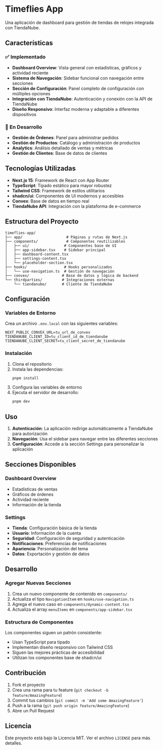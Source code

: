 # Timeflies App

Una aplicación de dashboard para gestión de tiendas de relojes integrada con TiendaNube.

## Características

### ✅ Implementado
- **Dashboard Overview**: Vista general con estadísticas, gráficos y actividad reciente
- **Sistema de Navegación**: Sidebar funcional con navegación entre secciones
- **Sección de Configuración**: Panel completo de configuración con múltiples opciones
- **Integración con TiendaNube**: Autenticación y conexión con la API de TiendaNube
- **Diseño Responsivo**: Interfaz moderna y adaptable a diferentes dispositivos

### 🚧 En Desarrollo
- **Gestión de Órdenes**: Panel para administrar pedidos
- **Gestión de Productos**: Catálogo y administración de productos
- **Analytics**: Análisis detallado de ventas y métricas
- **Gestión de Clientes**: Base de datos de clientes

## Tecnologías Utilizadas

- **Next.js 15**: Framework de React con App Router
- **TypeScript**: Tipado estático para mayor robustez
- **Tailwind CSS**: Framework de estilos utilitarios
- **shadcn/ui**: Componentes de UI modernos y accesibles
- **Convex**: Base de datos en tiempo real
- **TiendaNube API**: Integración con la plataforma de e-commerce

## Estructura del Proyecto

```
timeflies-app/
├── app/                    # Páginas y rutas de Next.js
├── components/             # Componentes reutilizables
│   ├── ui/                # Componentes base de UI
│   ├── app-sidebar.tsx    # Sidebar principal
│   ├── dashboard-content.tsx
│   ├── settings-content.tsx
│   └── placeholder-section.tsx
├── hooks/                 # Hooks personalizados
│   └── use-navigation.ts  # Gestión de navegación
├── convex/               # Base de datos y lógica de backend
└── thirdparties/         # Integraciones externas
    └── tiendanube/       # Cliente de TiendaNube
```

## Configuración

### Variables de Entorno

Crea un archivo `.env.local` con las siguientes variables:

```env
NEXT_PUBLIC_CONVEX_URL=tu_url_de_convex
TIENDANUBE_CLIENT_ID=tu_client_id_de_tiendanube
TIENDANUBE_CLIENT_SECRET=tu_client_secret_de_tiendanube
```

### Instalación

1. Clona el repositorio
2. Instala las dependencias:
   ```bash
   pnpm install
   ```
3. Configura las variables de entorno
4. Ejecuta el servidor de desarrollo:
   ```bash
   pnpm dev
   ```

## Uso

1. **Autenticación**: La aplicación redirige automáticamente a TiendaNube para autorización
2. **Navegación**: Usa el sidebar para navegar entre las diferentes secciones
3. **Configuración**: Accede a la sección Settings para personalizar la aplicación

## Secciones Disponibles

### Dashboard Overview
- Estadísticas de ventas
- Gráficos de órdenes
- Actividad reciente
- Información de la tienda

### Settings
- **Tienda**: Configuración básica de la tienda
- **Usuario**: Información de la cuenta
- **Seguridad**: Configuración de seguridad y autenticación
- **Notificaciones**: Preferencias de notificaciones
- **Apariencia**: Personalización del tema
- **Datos**: Exportación y gestión de datos

## Desarrollo

### Agregar Nuevas Secciones

1. Crea un nuevo componente de contenido en `components/`
2. Actualiza el tipo `NavigationItem` en `hooks/use-navigation.ts`
3. Agrega el nuevo caso en `components/dynamic-content.tsx`
4. Actualiza el array `menuItems` en `components/app-sidebar.tsx`

### Estructura de Componentes

Los componentes siguen un patrón consistente:
- Usan TypeScript para tipado
- Implementan diseño responsivo con Tailwind CSS
- Siguen las mejores prácticas de accesibilidad
- Utilizan los componentes base de shadcn/ui

## Contribución

1. Fork el proyecto
2. Crea una rama para tu feature (`git checkout -b feature/AmazingFeature`)
3. Commit tus cambios (`git commit -m 'Add some AmazingFeature'`)
4. Push a la rama (`git push origin feature/AmazingFeature`)
5. Abre un Pull Request

## Licencia

Este proyecto está bajo la Licencia MIT. Ver el archivo `LICENSE` para más detalles.

